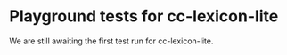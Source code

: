 # Playground tests for cc-lexicon-lite
We are still awaiting the first test run for cc-lexicon-lite.

